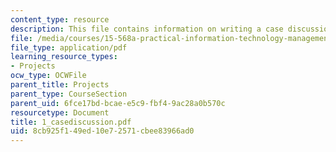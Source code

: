 ```yaml
---
content_type: resource
description: This file contains information on writing a case discussion.
file: /media/courses/15-568a-practical-information-technology-management-spring-2005/8cb925f149ed10e72571cbee83966ad0_1_casediscussion.pdf
file_type: application/pdf
learning_resource_types:
- Projects
ocw_type: OCWFile
parent_title: Projects
parent_type: CourseSection
parent_uid: 6fce17bd-bcae-e5c9-fbf4-9ac28a0b570c
resourcetype: Document
title: 1_casediscussion.pdf
uid: 8cb925f1-49ed-10e7-2571-cbee83966ad0
---
```


